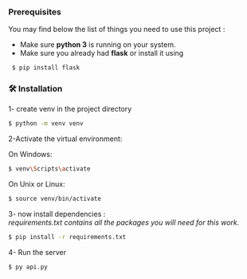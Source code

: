 ### Prerequisites
You may find below the list of things you need to use this project :
* Make sure **python 3** is running on your system.
* Make sure you already had **flask** or install it using 
```bash
 $ pip install flask
 ```

### 🛠 Installation

1- create venv in the project directory
```bash
$ python -m venv venv
```
2-Activate the virtual environment:

On Windows:
```bash
$ venv\Scripts\activate
```

On Unix or Linux:
```bash
$ source venv/bin/activate
```
3- now install dependencies :
<br/>
*requirements.txt contains all the packages you will need for this work.*

```bash
$ pip install -r requirements.txt
```
4- Run the server

```bash
$ py api.py
